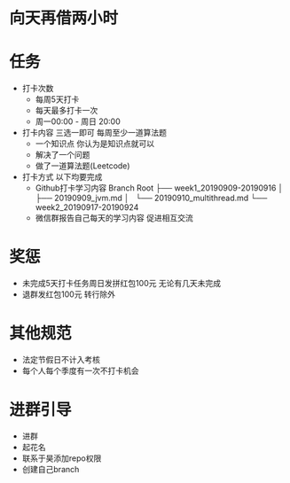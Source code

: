 # 向天再借两小时


# 任务 
- 打卡次数
  - 每周5天打卡 
  - 每天最多打卡一次
  - 周一00:00 - 周日 20:00
- 打卡内容 三选一即可 每周至少一道算法题
  - 一个知识点  你认为是知识点就可以
  - 解决了一个问题
  - 做了一道算法题(Leetcode)
- 打卡方式 以下均要完成
  - Github打卡学习内容 
   Branch Root
        ├── week1_20190909-20190916
        │   ├── 20190909_jvm.md
        │   └── 20190910_multithread.md
        └── week2_20190917-20190924
  - 微信群报告自己每天的学习内容 促进相互交流 
    
# 奖惩
- 未完成5天打卡任务周日发拼红包100元 无论有几天未完成
- 退群发红包100元 转行除外

# 其他规范
- 法定节假日不计入考核
- 每个人每个季度有一次不打卡机会
  
# 进群引导
- 进群
- 起花名
- 联系于昊添加repo权限
- 创建自己branch
    
